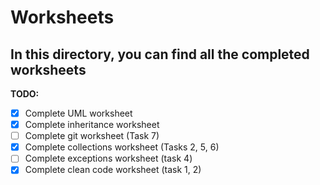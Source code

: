 # **Worksheets**

## In this directory, you can find all the completed worksheets

**TODO:**

- [x] Complete UML worksheet
- [X] Complete inheritance worksheet
- [ ] Complete git worksheet (Task 7)
- [X] Complete collections worksheet (Tasks 2, 5, 6)
- [ ] Complete exceptions worksheet (task 4)
- [X] Complete clean code worksheet (task 1, 2)

